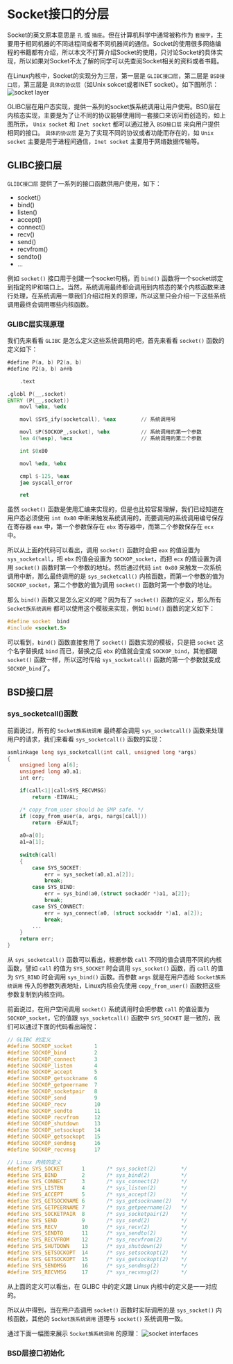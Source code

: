 # Socket接口的分层
Socket的英文原本意思是 `孔` 或 `插座`。但在计算机科学中通常被称作为 `套接字`，主要用于相同机器的不同进程间或者不同机器间的通信。Socket的使用很多网络编程的书籍都有介绍，所以本文不打算介绍Socket的使用，只讨论Socket的具体实现，所以如果对Socket不太了解的同学可以先查阅Socket相关的资料或者书籍。

在Linux内核中，Socket的实现分为三层，第一层是 `GLIBC接口层`，第二层是 `BSD接口层`，第三层是 `具体的协议层`（如Unix sokcet或者INET socket）。如下图所示：
![socket layer](https://raw.githubusercontent.com/liexusong/linux-source-code-analyze/master/images/socket-layer.jpg)

GLIBC层在用户态实现，提供一系列的socket族系统调用让用户使用。BSD层在内核态实现，主要是为了让不同的协议能够使用同一套接口来访问而创造的，如上图所示， `Unix socket` 和 `Inet socket` 都可以通过接入 `BSD接口层` 来向用户提供相同的接口。 `具体的协议层` 是为了实现不同的协议或者功能而存在的，如 `Unix socket` 主要是用于进程间通信，`Inet socket` 主要用于网络数据传输等。

## GLIBC接口层
`GLIBC接口层` 提供了一系列的接口函数供用户使用，如下：
* socket()
* bind()
* listen()
* accept()
* connect()
* recv()
* send()
* recvfrom()
* sendto()
* ...

例如 `socket()` 接口用于创建一个socket句柄，而 `bind()` 函数将一个socket绑定到指定的IP和端口上。当然，系统调用最终都会调用到内核态的某个内核函数来进行处理，在系统调用一章我们介绍过相关的原理，所以这里只会介绍一下这些系统调用最终会调用哪些内核函数。

### GLIBC层实现原理
我们先来看看 `GLIBC` 是怎么定义这些系统调用的吧，首先来看看 `socket()` 函数的定义如下：
```asm
#define P(a, b) P2(a, b)
#define P2(a, b) a##b

    .text

.globl P(__,socket)
ENTRY (P(__,socket))
    movl %ebx, %edx

    movl $SYS_ify(socketcall), %eax        // 系统调用号

    movl $P(SOCKOP_,socket), %ebx          // 系统调用的第一个参数
    lea 4(%esp), %ecx                      // 系统调用的第二个参数

    int $0x80

    movl %edx, %ebx

    cmpl $-125, %eax
    jae syscall_error

    ret
```
虽然 `socket()` 函数是使用汇编来实现的，但是也比较容易理解，我们已经知道在用户态必须使用 `int 0x80` 中断来触发系统调用的，而要调用的系统调用编号保存在寄存器 `eax` 中，第一个参数保存在 `ebx` 寄存器中，而第二个参数保存在 `ecx` 中。

所以从上面的代码可以看出，调用 `socket()` 函数时会把 `eax` 的值设置为 `sys_socketcall`，把 `ebx` 的值会设置为 `SOCKOP_socket`，而把 `ecx` 的值设置为调用 `socket()` 函数时第一个参数的地址。然后通过代码 `int 0x80` 来触发一次系统调用中断，那么最终调用的是 `sys_socketcall()` 内核函数，而第一个参数的值为 `SOCKOP_socket`，第二个参数的值为调用 `socket()` 函数时第一个参数的地址。

那么 `bind()` 函数又是怎么定义的呢？因为有了 `socket()` 函数的定义，那么所有 `Socket族系统调用` 都可以使用这个模板来实现，例如 `bind()` 函数的定义如下：
```cpp
#define	socket	bind
#include <socket.S>
```
可以看到，`bind()` 函数直接套用了 `socket()` 函数实现的模板，只是把 `socket` 这个名字替换成 `bind` 而已，替换之后 `ebx` 的值就会变成 `SOCKOP_bind`，其他都跟 `socket()` 函数一样，所以这时传给 `sys_socketcall()` 函数的第一个参数就变成 `SOCKOP_bind`了。

## BSD接口层

### sys_socketcall()函数
前面说过，所有的 `Socket族系统调用` 最终都会调用 `sys_socketcall()` 函数来处理用户的请求，我们来看看 `sys_socketcall()` 函数的实现：
```cpp
asmlinkage long sys_socketcall(int call, unsigned long *args)
{
    unsigned long a[6];
    unsigned long a0,a1;
    int err;

    if(call<1||call>SYS_RECVMSG)
        return -EINVAL;

    /* copy_from_user should be SMP safe. */
    if (copy_from_user(a, args, nargs[call]))
        return -EFAULT;
        
    a0=a[0];
    a1=a[1];
    
    switch(call) 
    {
        case SYS_SOCKET:
            err = sys_socket(a0,a1,a[2]);
            break;
        case SYS_BIND:
            err = sys_bind(a0,(struct sockaddr *)a1, a[2]);
            break;
        case SYS_CONNECT:
            err = sys_connect(a0, (struct sockaddr *)a1, a[2]);
            break;
        ...
    }
    return err;
}
```
从 `sys_socketcall()` 函数可以看出，根据参数 `call` 不同的值会调用不同的内核函数，譬如 `call` 的值为 `SYS_SOCKET` 时会调用 `sys_socket()` 函数，而 `call` 的值为 `SYS_BIND` 时会调用 `sys_bind()` 函数。而参数 `args` 就是在用户态给 `Socket族系统调用` 传入的参数列表地址，Linux内核会先使用 `copy_from_user()` 函数把这些参数复制到内核空间。

前面说过，在用户空间调用 `socket()` 系统调用时会把参数 `call` 的值设置为 `SOCKOP_socket`，它的值跟 `sys_socketcall()` 函数中 `SYS_SOCKET` 是一致的，我们可以通过下面的代码看出端倪：
```cpp
// GLIBC 的定义
#define SOCKOP_socket       1
#define SOCKOP_bind         2
#define SOCKOP_connect      3
#define SOCKOP_listen       4
#define SOCKOP_accept       5
#define SOCKOP_getsockname  6
#define SOCKOP_getpeername  7
#define SOCKOP_socketpair   8
#define SOCKOP_send         9
#define SOCKOP_recv         10
#define SOCKOP_sendto       11
#define SOCKOP_recvfrom     12
#define SOCKOP_shutdown     13
#define SOCKOP_setsockopt   14
#define SOCKOP_getsockopt   15
#define SOCKOP_sendmsg      16
#define SOCKOP_recvmsg      17

// Linux 内核的定义
#define SYS_SOCKET      1       /* sys_socket(2)        */
#define SYS_BIND        2       /* sys_bind(2)          */
#define SYS_CONNECT     3       /* sys_connect(2)       */
#define SYS_LISTEN      4       /* sys_listen(2)        */
#define SYS_ACCEPT      5       /* sys_accept(2)        */
#define SYS_GETSOCKNAME 6       /* sys_getsockname(2)   */
#define SYS_GETPEERNAME 7       /* sys_getpeername(2)   */
#define SYS_SOCKETPAIR  8       /* sys_socketpair(2)    */
#define SYS_SEND        9       /* sys_send(2)          */
#define SYS_RECV        10      /* sys_recv(2)          */
#define SYS_SENDTO      11      /* sys_sendto(2)        */
#define SYS_RECVFROM    12      /* sys_recvfrom(2)      */
#define SYS_SHUTDOWN    13      /* sys_shutdown(2)      */
#define SYS_SETSOCKOPT  14      /* sys_setsockopt(2)    */
#define SYS_GETSOCKOPT  15      /* sys_getsockopt(2)    */
#define SYS_SENDMSG     16      /* sys_sendmsg(2)       */
#define SYS_RECVMSG     17      /* sys_recvmsg(2)       */
```
从上面的定义可以看出，在 GLIBC 中的定义跟 Linux 内核中的定义是一一对应的。

所以从中得到，当在用户态调用 `socket()` 函数时实际调用的是 `sys_socket()` 内核函数，其他的 `Socket族系统调用` 道理与 `socket()` 系统调用一致。

通过下面一幅图来展示 `Socket族系统调用` 的原理：
![socket interfaces](https://raw.githubusercontent.com/liexusong/linux-source-code-analyze/master/images/socket_interface.jpg)

### BSD层接口初始化
